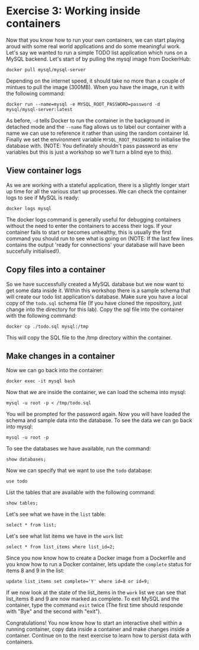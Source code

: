 # Exercise 3: Working inside containers

Now that you know how to run your own containers, we can start playing aroud with some real world applications and do some meaningful work. Let's say we wanted to run a simple TODO list application which runs on a MySQL backend. Let's start of by pulling the mysql image from DockerHub:

`docker pull mysql/mysql-server`

Depending on the internet speed, it should take no more than a couple of mintues to pull the image (300MB). When you have the image, run it with the following command:

`docker run --name=mysql -e MYSQL_ROOT_PASSWORD=password -d mysql/mysql-server:latest`

As before, `-d` tells Docker to run the container in the background in detached mode and the `--name` flag allows us to label our container with a name we can use to reference it rather than using the random container Id. Finally we set the environment variable `MYSQL_ROOT_PASSWORD` to initialise the database with. (NOTE: You definately shouldn't pass password as env variables but this is just a workshop so we'll turn a blind eye to this).

## View container logs

As we are working with a stateful application, there is a slightly longer start up time for all the various start up processes. We can check the container logs to see if MySQL is ready:

`docker logs mysql`

The docker logs command is generally useful for debugging containers without the need to enter the containers to access their logs. If your container fails to start or becomes unhealthy, this is usually the first command you should run to see what is going on (NOTE: If the last few lines contains the output 'ready for connections' your database will have been succefully initialised!).

## Copy files into a container

So we have successfully created a MySQL database but we now want to get some data inside it. Within this workshop there is a sample schema that will create our todo list application's database. Make sure you have a local copy of the `todo.sql` schema file (If you have cloned the repository, just change into the directory for this lab). Copy the sql file into the container with the following command:

`docker cp ./todo.sql mysql:/tmp`

This will copy the SQL file to the /tmp directory within the container. 

## Make changes in a container

Now we can go back into the container:

`docker exec -it mysql bash`

Now that we are inside the container, we can load the schema into mysql:

`mysql -u root -p < /tmp/todo.sql`

You will be prompted for the password again. Now you will have loaded the schema and sample data into the database. To see the data we can go back into mysql:

`mysql -u root -p`

To see the databases we have available, run the command:

`show databases;`

Now we can specify that we want to use the `todo` database:

`use todo`

List the tables that are available with the following command:

`show tables;`

Let's see what we have in the `list` table:

`select * from list;`

Let's see what list items we have in the `work` list:

`select * from list_items where list_id=2;`

Since you now know how to create a Docker image from a Dockerfile and you know how to run a Docker container, lets update the `complete` status for items 8 and 9 in the list:

`update list_items set complete='Y' where id=8 or id=9;`

If we now look at the state of the list_items in the `work` list we can see that list_items 8 and 9 are now marked as complete. To exit MySQL and the container, type the command `exit` twice (The first time should responde with "Bye" and the second with "exit").

Congratulations! You now know how to start an interactive shell within a running container, copy data inside a container and make changes inside a container. Continue on to the next exercise to learn how to persist data with containers.   

